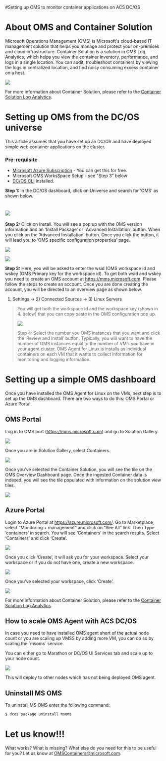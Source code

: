 #Setting up OMS to monitor container applications on ACS DC/OS

About OMS and Container Solution
================================

Microsoft Operations Management (OMS) is Microsoft's cloud-based IT
management solution that helps you manage and protect your on-premises
and cloud infrastructure. Container Solution is a solution in OMS Log
Analytics, which helps you view the container inventory, performance,
and logs in a single location. You can audit, troubleshoot containers by
viewing the logs in centralized location, and find noisy consuming
excess container on a host.

![](img/image1.png)

For more information about Container Solution, please refer to the
[Container Solution Log
Analytics](https://azure.microsoft.com/en-us/documentation/articles/log-analytics-containers/).

Setting up OMS from the DC/OS universe
======================================

This article assumes that you have set up an DC/OS and
have deployed simple web container applications on the cluster.

### Pre-requisite
- [Microsoft Azure Subscription](https://azure.microsoft.com/en-us/free/) - You can get this for free.  
- Microsoft OMS WorksSpace Setup - see "Step 3" below
- [DC/OS CLI](https://dcos.io/docs/1.8/usage/cli/install/) installed.

**Step 1:** In the DC/OS dashboard, click on Universe and search
for ‘OMS’ as shown below.

![](img/image2.png)
==================================================================

**Step 2:** Click on Install. You will see a pop up with the OMS version
information and an ‘Install Package’ or \`Advanced Installation\`
button. When you click on the ‘Advanced Installation’ button. Once you
click the button, it will lead you to ‘OMS specific configuration
properties’ page.

![](img/image3.png)

![](img/image4.png)

**Step 3:** Here, you will be asked to enter the wsid (OMS workspace id
and wskey (OMS Primary key for the workspace id). To get both wsid and
wskey you need to create an OMS account at <https://mms.microsoft.com>.
Please follow the steps to create an account. Once you are done creating
the account, you will be directed to an overview page as shown below.

1)  Settings -&gt; 2) Connected Sources -&gt; 3) Linux Servers

> You will get both the workspace id and the workspace key (shown in 4.
> below) that you can copy paste in the OMS configuration pop up.
>
> ![](img/image5.png)
>
> Step 4: Select the number you OMS instances that you want and click
> the ‘Review and Install’ button. Typically, you will want to have the
> number of OMS instances equal to the number of VM’s you have in your
> agent cluster. OMS Agent for Linux is installs as individual
> containers on each VM that it wants to collect information for
> monitoring and logging information.

Setting up a simple OMS dashboard
=================================

Once you have installed the OMS Agent for Linux on the VMs, next step is
to set up the OMS dashboard. There are two ways to do this: OMS Portal
or Azure Portal.

OMS Portal 
-----------

Log in to OMS port (<https://mms.microsoft.com>) and go to Solution
Gallery.

![](img/image6.png)

Once you are in Solution Gallery, select Containers.

![](img/image7.png)

Once you’ve selected the Container Solution, you will see the tile on
the OMS Overview Dashboard page. Once the ingested Container data is
indexed, you will see the tile populated with information on the
solution view tiles.

![](img/image8.png)

Azure Portal 
-------------

Login to Azure Portal at <https://azure.microsoft.com/>. Go to
Marketplace, select “Monitoring + management” and click on “See All”
link. Then Type ‘containers’ in search. You will see ‘Containers’ in the
search results. Select ‘Containers’ and click ‘Create’.

![](img/image9.png)

Once you click ‘Create’, it will ask you for your workspace. Select your
workspace or if you do not have one, create a new workspace.

![](img/image10.PNG)

Once you’ve selected your workspace, click ‘Create’.

![](img/image11.png)

For more information about Container Solution, please refer to the
[Container Solution Log
Analytics](https://azure.microsoft.com/en-us/documentation/articles/log-analytics-containers/).

How to scale OMS Agent with ACS DC/OS 
--------------------------------------

In case you need to have installed OMS agent short of the actual node
count or you are scaling up VMSS by adding more VM, you can do so by
scaling the \`msoms\` service.

You can either go to Marathon or DC/OS UI Services tab and scale up to
your node count.

![](img/image12.PNG)

This will deploy to other nodes which has not being deployed OMS agent.

## Uninstall MS OMS

To uninstall MS OMS enter the following command:

```bash
$ dcos package uninstall msoms
```

# Let us know!!!
What works? What is missing? What else do you need for this to be useful for you? Let us know at OMSContainers@microsoft.com.

